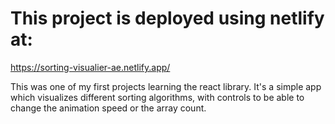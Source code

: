 # This project is deployed using netlify at:
https://sorting-visualier-ae.netlify.app/

This was one of my first projects learning the react library.
It's a simple app which visualizes different sorting algorithms,
with controls to be able to change the animation speed or the array count.